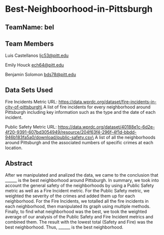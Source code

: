 # Best-Neighboorhood-in-Pittsburgh

## TeamName: bel

## Team Members
Luis Castellanos 
ljc53@pitt.edu

Emily Houck
ech64@pitt.edu

Benjamin Solomon
bds78@pitt.edu

## Data Sets Used
Fire Incidents Metric
URL: https://data.wprdc.org/dataset/fire-incidents-in-city-of-pittsburgh\
  A list of fire incidents for every neighborhood around Pittsburgh including key information such as the type and the date of each incident.

Public Safety Metric
URL: https://data.wprdc.org/dataset/40188e1c-6d2e-4f20-9391-607bd3054949/resource/204f63f4-296f-4f1d-bbdd-946b183fa5a0/download/public-safety.csv\
  A list of all the neighborhoods around Pittsburgh and the associated numbers of specific crimes at each location.

## Abstract
After we manipulated and analized the data, we came to the conclusion that ______ is the best neighborhood around Pittsburgh. In summary, we took into account the general safety of the neighborhoods by using a Public Safety metric as well as a Fire Incident metric. For the Public Safety metric, we weighted the severity of the crimes and added them up for each neighborhood. For the Fire Incidents, we totalled all the fire incidents in each neighborhood, then manipulated its graph using multiple methods. Finally, to find what neighborhood was the best, we took the weighted average of our analysis of the Public Safety and Fire Incident metrics and combined them. The result with the lowest total (Safety and Fire) was the best neighborhood. Thus, ______ is the best neighborhood.
